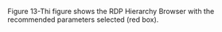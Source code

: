 Figure 13-Thi figure shows the RDP Hierarchy Browser with the recommended parameters selected (red box).